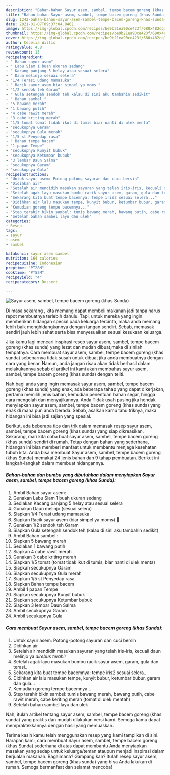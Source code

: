 ```yaml
---
description: "Bahan-bahan Sayur asem, sambel, tempe bacem goreng (khas Sunda) yang nikmat dan Mudah Dibuat"
title: "Bahan-bahan Sayur asem, sambel, tempe bacem goreng (khas Sunda) yang nikmat dan Mudah Dibuat"
slug: 1242-bahan-bahan-sayur-asem-sambel-tempe-bacem-goreng-khas-sunda-yang-nikmat-dan-mudah-dibuat
date: 2021-01-07T09:37:04.846Z
image: https://img-global.cpcdn.com/recipes/be9b21ea90ce423f/680x482cq70/sayur-asem-sambel-tempe-bacem-goreng-khas-sunda-foto-resep-utama.jpg
thumbnail: https://img-global.cpcdn.com/recipes/be9b21ea90ce423f/680x482cq70/sayur-asem-sambel-tempe-bacem-goreng-khas-sunda-foto-resep-utama.jpg
cover: https://img-global.cpcdn.com/recipes/be9b21ea90ce423f/680x482cq70/sayur-asem-sambel-tempe-bacem-goreng-khas-sunda-foto-resep-utama.jpg
author: Cecelia Willis
ratingvalue: 4.8
reviewcount: 13
recipeingredient:
- " Bahan sayur asem"
- " Labu Siam 1 buah ukuran sedang"
- " Kacang panjang 5 helay atau sesuai selera"
- " Daun melinjo sesuai selera"
- "1/4 Terasi udang mamasuka"
- " Racik sayur asem biar simpel ya moms "
- "1/2 sendok teh Garam"
- " Gula setengah sendok teh kalau di sini aku tambahin sedikit"
- " Bahan sambel "
- "5 bawang merah"
- "1 bawang putih"
- "4 cabe rawit merah"
- "3 cabe kriting merah"
- "1/5 tomat tomat tidak ikut di tumis biar nanti di ulek menta"
- "secukupnya Garam"
- "secukupnya Gula merah"
- "1/5 st Penyedap rasa"
- " Bahan tempe bacem"
- "1 papan Tempe"
- "secukupnya Kunyit bubuk"
- "secukupnya Ketumbar bubuk"
- "3 lembar Daun Salma"
- "secukupnya Garam"
- "secukupnya Gula"
recipeinstructions:
- "Untuk sayur asem: Potong-potong sayuran dan cuci bersih"
- "Didihkan air"
- "Setelah air mendidih masukan sayuran yang telah iris-iris, kecuali daun melinjo ya *direbus terahir*"
- "Setelah agak layu masukan bumbu racik sayur asem, garam, gula dan terasi.."
- "Sekarang kita buat tempe bacemnya: tempe iris2 sesuai selera..."
- "Didihkan air lalu masukan tempe, kunyit bubur, ketumbar bubur, garam dan gula..."
- "Kemudian goreng tempe bacemnya..."
- "Step terahir bikin sambel: tumis bawang merah, bawang putih, cabe rawit merah, cabe keriting merah (tomat di ulek mentah)"
- "Setelah bahan sambel layu dan ulek"
categories:
- Resep
tags:
- sayur
- asem
- sambel

katakunci: sayur asem sambel 
nutrition: 164 calories
recipecuisine: Indonesian
preptime: "PT28M"
cooktime: "PT52M"
recipeyield: "4"
recipecategory: Dessert

---
```



![Sayur asem, sambel, tempe bacem goreng (khas Sunda)](https://img-global.cpcdn.com/recipes/be9b21ea90ce423f/680x482cq70/sayur-asem-sambel-tempe-bacem-goreng-khas-sunda-foto-resep-utama.jpg)

Di masa  sekarang , kita memang dapat membeli makanan jadi tanpa harus repot membuatnya terlebih dahulu. Tapi, untuk mereka yang ingin memberikan hidangan special pada keluarga tercinta, maka anda memang lebih baik menghidangkannya dengan tangan sendiri. Sebab, memasak sendiri jauh lebih sehat serta bisa menyesuaikan sesuai kesukaan keluarga.

Jika kamu lagi mencari inspirasi resep sayur asem, sambel, tempe bacem goreng (khas sunda) yang lezat dan mudah dibuat,maka di sinilah tempatnya. Cara membuat sayur asem, sambel, tempe bacem goreng (khas sunda)  sebenarnya tidak susah untuk dibuat jika anda membuatnya dengan cara yang benar. Namun, anda jangan risau akan tidak berhasil dalam melakukannya 
sebab di artikel ini kami akan membahas sayur asem, sambel, tempe bacem goreng (khas sunda) dengan teliti.  



Nah bagi anda yang ingin memasak sayur asem, sambel, tempe bacem goreng (khas sunda) yang enak, ada beberapa tahap yang dapat dikerjakan, pertama memilih jenis bahan, kemudian penentuan bahan segar, hingga cara mengolah dan menyajikannya. Anda Tidak usah pusing jika hendak menyiapkan sayur asem, sambel, tempe bacem goreng (khas sunda) yang enak di mana pun anda berada. Sebab, asalkan kamu  tahu triknya, maka hidangan ini bisa jadi sajian yang spesial.

Berikut, ada beberapa tips dan trik dalam memasak resep sayur asem, sambel, tempe bacem goreng (khas sunda) yang siap dikreasikan. Sekarang, mari kita coba buat sayur asem, sambel, tempe bacem goreng (khas sunda) sendiri di rumah. Tetap dengan bahan yang sederhana, hidangan ini bisa memberi manfaat untuk membantu menjaga kesehatan tubuh kita. Anda bisa membuat Sayur asem, sambel, tempe bacem goreng (khas Sunda) memakai 24 jenis bahan dan 9 tahap pembuatan. Berikut ini langkah-langkah dalam membuat hidangannya.

<!--inarticleads1-->

##### Bahan-bahan dan bumbu yang dibutuhkan dalam menyiapkan Sayur asem, sambel, tempe bacem goreng (khas Sunda):

1. Ambil  Bahan sayur asem:
1. Gunakan  Labu Siam 1 buah ukuran sedang
1. Sediakan  Kacang panjang 5 helay atau sesuai selera
1. Gunakan  Daun melinjo (sesuai selera)
1. Siapkan 1/4 Terasi udang mamasuka
1. Siapkan  Racik sayur asem (biar simpel ya moms) 🤭
1. Gunakan 1/2 sendok teh Garam
1. Siapkan  Gula setengah sendok teh (kalau di sini aku tambahin sedikit)
1. Ambil  Bahan sambel :
1. Siapkan 5 bawang merah
1. Sediakan 1 bawang putih
1. Siapkan 4 cabe rawit merah
1. Gunakan 3 cabe kriting merah
1. Siapkan 1/5 tomat (tomat tidak ikut di tumis, biar nanti di ulek menta)
1. Siapkan secukupnya Garam
1. Siapkan secukupnya Gula merah
1. Siapkan 1/5 st Penyedap rasa
1. Siapkan  Bahan tempe bacem
1. Ambil 1 papan Tempe
1. Siapkan secukupnya Kunyit bubuk
1. Siapkan secukupnya Ketumbar bubuk
1. Siapkan 3 lembar Daun Salma
1. Ambil secukupnya Garam
1. Ambil secukupnya Gula




<!--inarticleads2-->

##### Cara membuat Sayur asem, sambel, tempe bacem goreng (khas Sunda):

1. Untuk sayur asem: Potong-potong sayuran dan cuci bersih
1. Didihkan air
1. Setelah air mendidih masukan sayuran yang telah iris-iris, kecuali daun melinjo ya *direbus terahir*
1. Setelah agak layu masukan bumbu racik sayur asem, garam, gula dan terasi..
1. Sekarang kita buat tempe bacemnya: tempe iris2 sesuai selera...
1. Didihkan air lalu masukan tempe, kunyit bubur, ketumbar bubur, garam dan gula...
1. Kemudian goreng tempe bacemnya...
1. Step terahir bikin sambel: tumis bawang merah, bawang putih, cabe rawit merah, cabe keriting merah (tomat di ulek mentah)
1. Setelah bahan sambel layu dan ulek




Nah, itulah artikel tentang  sayur asem, sambel, tempe bacem goreng (khas sunda)  yang praktis dan mudah dilakukan versi kami. Semoga kamu dapat mempraktekkannya dengan hasil yang memuaskan. 

Terima kasih kamu telah menggunakan resep yang kami tampilkan di sini. Harapan kami, cara membuat  Sayur asem, sambel, tempe bacem goreng (khas Sunda) sederhana di atas dapat membantu Anda menyiapkan masakan yang sedap untuk keluarga/teman ataupun menjadi inspirasi dalam berjualan makanan. Bagaimana? Gampang kan? Itulah resep sayur asem, sambel, tempe bacem goreng (khas sunda) yang bisa Anda lakukan di rumah. Semoga bermanfaat dan selamat mencoba!

